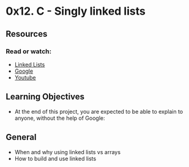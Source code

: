 # 0x12. C - Singly linked lists

## Resources
### Read or watch:

* [Linked Lists](https://alx-intranet.hbtn.io/rltoken/joxg32-tt4lUh8Afgst8tA)
* [Google](https://alx-intranet.hbtn.io/rltoken/USaZbNdfcuIFII-K2YPsKQ)
* [Youtube](https://alx-intranet.hbtn.io/rltoken/epKUCIcoA6XaN1T3Vtr_9w)

## Learning Objectives
* At the end of this project, you are expected to be able to explain to anyone, without the help of Google:

## General
* When and why using linked lists vs arrays
* How to build and use linked lists

